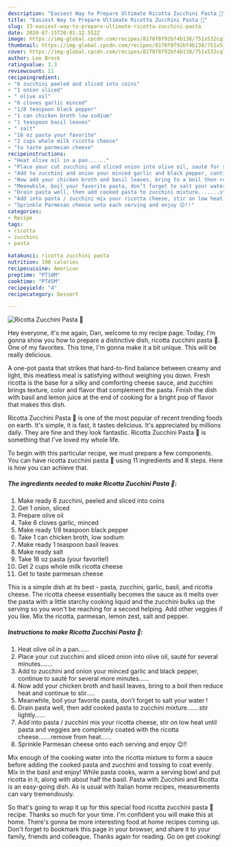 ```yaml
---
description: "Easiest Way to Prepare Ultimate Ricotta Zucchini Pasta 🍝"
title: "Easiest Way to Prepare Ultimate Ricotta Zucchini Pasta 🍝"
slug: 33-easiest-way-to-prepare-ultimate-ricotta-zucchini-pasta
date: 2020-07-15T20:01:12.552Z
image: https://img-global.cpcdn.com/recipes/8178f8f92bf4b138/751x532cq70/ricotta-zucchini-pasta-🍝-recipe-main-photo.jpg
thumbnail: https://img-global.cpcdn.com/recipes/8178f8f92bf4b138/751x532cq70/ricotta-zucchini-pasta-🍝-recipe-main-photo.jpg
cover: https://img-global.cpcdn.com/recipes/8178f8f92bf4b138/751x532cq70/ricotta-zucchini-pasta-🍝-recipe-main-photo.jpg
author: Leo Brock
ratingvalue: 3.3
reviewcount: 11
recipeingredient:
- "6 zucchini peeled and sliced into coins"
- "1 onion sliced"
- " olive oil"
- "6 cloves garlic minced"
- "1/8 teaspoon black pepper"
- "1 can chicken broth low sodium"
- "1 teaspoon basil leaves"
- " salt"
- "16 oz pasta your favorite"
- "2 cups whole milk ricotta cheese"
- "to taste parmesan cheese"
recipeinstructions:
- "Heat olive oil in a pan......"
- "Place your cut zucchini and sliced onion into olive oil, sauté for several minutes......."
- "Add to zucchini and onion your minced garlic and black pepper, continue to sauté for several more minutes......"
- "Now add your chicken broth and basil leaves, bring to a boil then reduce heat and continue to stir....."
- "Meanwhile, boil your favorite pasta, don’t forget to salt your water !"
- "Drain pasta well, then add cooked pasta to zucchini mixture.......stir lightly......"
- "Add into pasta / zucchini mix your ricotta cheese, stir on low heat until pasta and veggies are completely coated with the ricotta cheese.......remove from heat......"
- "Sprinkle Parmesan cheese onto each serving and enjoy 😉!!"
categories:
- Recipe
tags:
- ricotta
- zucchini
- pasta

katakunci: ricotta zucchini pasta 
nutrition: 190 calories
recipecuisine: American
preptime: "PT10M"
cooktime: "PT45M"
recipeyield: "4"
recipecategory: Dessert

---
```



![Ricotta Zucchini Pasta 🍝](https://img-global.cpcdn.com/recipes/8178f8f92bf4b138/751x532cq70/ricotta-zucchini-pasta-🍝-recipe-main-photo.jpg)

Hey everyone, it's me again, Dan, welcome to my recipe page. Today, I'm gonna show you how to prepare a distinctive dish, ricotta zucchini pasta 🍝. One of my favorites. This time, I'm gonna make it a bit unique. This will be really delicious.

A one-pot pasta that strikes that hard-to-find balance between creamy and light, this meatless meal is satisfying without weighing you down. Fresh ricotta is the base for a silky and comforting cheese sauce, and zucchini brings texture, color and flavor that complement the pasta. Finish the dish with basil and lemon juice at the end of cooking for a bright pop of flavor that makes this dish.

Ricotta Zucchini Pasta 🍝 is one of the most popular of recent trending foods on earth. It's simple, it is fast, it tastes delicious. It's appreciated by millions daily. They are fine and they look fantastic. Ricotta Zucchini Pasta 🍝 is something that I've loved my whole life.


To begin with this particular recipe, we must prepare a few components. You can have ricotta zucchini pasta 🍝 using 11 ingredients and 8 steps. Here is how you can achieve that.

<!--inarticleads1-->

##### The ingredients needed to make Ricotta Zucchini Pasta 🍝:

1. Make ready 6 zucchini, peeled and sliced into coins
1. Get 1 onion, sliced
1. Prepare  olive oil
1. Take 6 cloves garlic, minced
1. Make ready 1/8 teaspoon black pepper
1. Take 1 can chicken broth, low sodium
1. Make ready 1 teaspoon basil leaves
1. Make ready  salt
1. Take 16 oz pasta (your favorite!)
1. Get 2 cups whole milk ricotta cheese
1. Get to taste parmesan cheese


This is a simple dish at its best - pasta, zucchini, garlic, basil, and ricotta cheese. The ricotta cheese essentially becomes the sauce as it melts over the pasta with a little starchy cooking liquid and the zucchini bulks up the serving so you won&#39;t be reaching for a second helping. Add other veggies if you like. Mix the ricotta, parmesan, lemon zest, salt and pepper. 

<!--inarticleads2-->

##### Instructions to make Ricotta Zucchini Pasta 🍝:

1. Heat olive oil in a pan......
1. Place your cut zucchini and sliced onion into olive oil, sauté for several minutes.......
1. Add to zucchini and onion your minced garlic and black pepper, continue to sauté for several more minutes......
1. Now add your chicken broth and basil leaves, bring to a boil then reduce heat and continue to stir.....
1. Meanwhile, boil your favorite pasta, don’t forget to salt your water !
1. Drain pasta well, then add cooked pasta to zucchini mixture.......stir lightly......
1. Add into pasta / zucchini mix your ricotta cheese, stir on low heat until pasta and veggies are completely coated with the ricotta cheese.......remove from heat......
1. Sprinkle Parmesan cheese onto each serving and enjoy 😉!!


Mix enough of the cooking water into the ricotta mixture to form a sauce before adding the cooked pasta and zucchini and tossing to coat evenly. Mix in the basil and enjoy! While pasta cooks, warm a serving bowl and put ricotta in it, along with about half the basil. Pasta with Zucchini and Ricotta is an easy-going dish. As is usual with Italian home recipes, measurements can vary tremendously. 

So that's going to wrap it up for this special food ricotta zucchini pasta 🍝 recipe. Thanks so much for your time. I'm confident you will make this at home. There's gonna be more interesting food at home recipes coming up. Don't forget to bookmark this page in your browser, and share it to your family, friends and colleague. Thanks again for reading. Go on get cooking!
